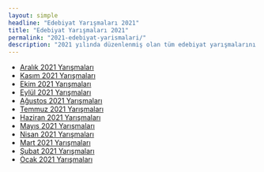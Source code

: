 ```yaml
---
layout: simple
headline: "Edebiyat Yarışmaları 2021"
title: "Edebiyat Yarışmaları 2021"
permalink: "2021-edebiyat-yarismalari/"
description: "2021 yılında düzenlenmiş olan tüm edebiyat yarışmalarını bu sayfadan ay-ay görüntüleyebilirsiniz."
---
```


<ul class='nav flex-column'>
   <li class='nav-item'><a class='nav-link' href='/aralik-2021-yarismalar/'>Aralık 2021 Yarışmaları</a></li>
   <li class='nav-item'><a class='nav-link' href='/kasim-2021-yarismalar/'>Kasım 2021 Yarışmaları</a></li>
   <li class='nav-item'><a class='nav-link' href='/ekim-2021-yarismalar/'>Ekim 2021 Yarışmaları</a></li>
   <li class='nav-item'><a class='nav-link' href='/eylul-2021-yarismalar/'>Eylül 2021 Yarışmaları</a></li>
   <li class='nav-item'><a class='nav-link' href='/agustos-2021-yarismalar/'>Ağustos 2021 Yarışmaları</a></li>
   <li class='nav-item'><a class='nav-link' href='/temmuz-2021-yarismalar/'>Temmuz 2021 Yarışmaları</a></li>
   <li class='nav-item'><a class='nav-link' href='/haziran-2021-yarismalar/'>Haziran 2021 Yarışmaları</a></li>
   <li class='nav-item'><a class='nav-link' href='/mayis-2021-yarismalar/'>Mayıs 2021 Yarışmaları</a></li>
   <li class='nav-item'><a class='nav-link' href='/nisan-2021-yarismalar/'>Nisan 2021 Yarışmaları</a></li>
   <li class='nav-item'><a class='nav-link' href='/mart-2021-yarismalar/'>Mart 2021 Yarışmaları</a></li>
   <li class='nav-item'><a class='nav-link' href='/subat-2021-yarismalar/'>Şubat 2021 Yarışmaları</a></li>
   <li class='nav-item'><a class='nav-link' href='/ocak-2021-yarismalar/'>Ocak 2021 Yarışmaları</a></li>
</ul>